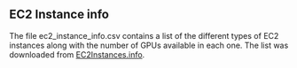 ## EC2 Instance info

The file ec2_instance_info.csv contains a list of the different types of EC2 instances along with the number of GPUs available in each one. The list was downloaded from [EC2Instances.info](https://ec2instances.info/).